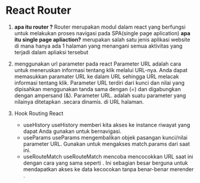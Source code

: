 # React Router

1. **apa itu router ?**
   Router merupakan modul dalam react yang berfungsi untuk melakukan proses navigasi pada SPA(single page aplication)
   **apa itu single page apliaction?** merupakan salah satu jenis aplikasi website di mana hanya ada 1 halaman yang menangani semua aktivitas yang terjadi dalam apliaksi tersebut

2. menggunakan url parameter pada react
   Parameter URL adalah cara untuk meneruskan informasi tentang klik melalui URL-nya. Anda dapat memasukkan paramater URL ke dalam URL sehingga URL melacak informasi tentang klik. Parameter URL terdiri dari kunci dan nilai yang dipisahkan menggunakan tanda sama dengan (=) dan digabungkan dengan ampersand (&). Parameter URL. adalah suatu parameter yang nilainya ditetapkan .secara dinamis. di URL halaman.

3. Hook Routing React

   - useHistory
     useHistory memberi kita akses ke instance riwayat yang dapat Anda gunakan untuk bernavigasi.
   - useParams
     useParams mengembalikan objek pasangan kunci/nilai parameter URL. Gunakan untuk mengakses match.params dari <Route> saat ini.
   - useRouteMatch
     useRouteMatch mencoba mencocokkan URL saat ini dengan cara yang sama seperti <Route>. Ini sebagian besar berguna untuk mendapatkan akses ke data kecocokan tanpa benar-benar merender <Route>.

